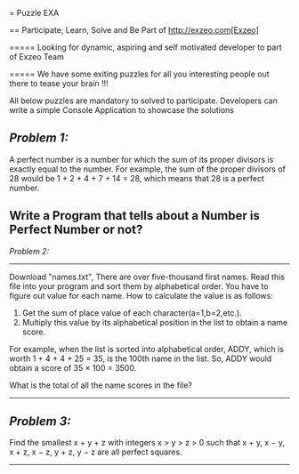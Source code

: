 = Puzzle EXA

== Participate, Learn, Solve and Be Part of http://exzeo.com[Exzeo]

===== Looking for dynamic, aspiring and self motivated developer to part of Exzeo Team

===== We have some exiting puzzles for all you interesting people out there to tease your brain !!!

All below puzzles are mandatory to solved to participate. Developers can write a simple Console Application
to showcase the solutions


*Problem 1:*
----------------------
A perfect number is a number for which the sum of its proper divisors is exactly equal to the number. For example, the sum of the proper divisors of 28 would be 1 + 2 + 4 + 7 + 14 = 28, which means that 28 is a perfect number.

Write a Program that tells about a Number is Perfect Number or not?
----------------------

*Problem 2:*

----------------------
Download "names.txt", There are over five-thousand first names. Read this file into your program and sort them by alphabetical order. You have to figure out value for each name. How to calculate the value is as follows:

1. Get the sum of place value of each character(a=1,b=2,etc.).
2. Multiply this value by its alphabetical position in the list to obtain a name score.

For example, when the list is sorted into alphabetical order, ADDY, which is worth 1 + 4 + 4 + 25 = 35, is the 100th name in the list. So, ADDY would obtain a score of 35 × 100 = 3500.

What is the total of all the name scores in the file?

----------------------

*Problem 3:*
----------------------
Find the smallest x + y + z with integers x > y > z > 0 such that x + y, x − y, x + z, x − z, y + z, y − z are all perfect squares.

----------------------